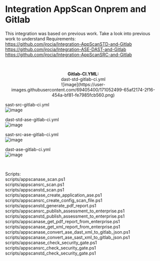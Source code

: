 # Integration AppScan Onprem and Gitlab<br>

This integration was based on previous work. Take a look into previous work to understand Requirements:<br>
https://github.com/jrocia/Integration-AppScanSTD-and-Gitlab<br>
https://github.com/jrocia/Integration-ASE-DAST-and-Gitlab<br>
https://github.com/jrocia/Integration-AppScanSRC-and-Gitlab<br>

<br>
<b><p align="center">Gitlab-CI.YML:<br></b>
dast-std-gitlab-ci.yml<br>
![image](https://user-images.githubusercontent.com/69405400/171052499-65af2174-2f16-454a-bf81-fe7985fcb560.png)

sast-src-gitlab-ci.yml<br>
![image](https://user-images.githubusercontent.com/69405400/171052553-94a8864c-464a-4a18-bcf8-5e967101e75a.png)

dast-std-ase-gitlab-ci.yml<br>
![image](https://user-images.githubusercontent.com/69405400/171052601-57235dee-ba69-4af5-a609-361ca81ce438.png)

sast-src-ase-gitlab-ci.yml<br>
![image](https://user-images.githubusercontent.com/69405400/171052626-984b0fd1-4581-4bfa-bf65-dcc5f8976c8e.png)

dast-ase-gitlab-ci.yml<br>
![image](https://user-images.githubusercontent.com/69405400/171052657-c04fec45-fece-4f0a-b1e4-e0c72219d610.png)
</p>

<br>

Scripts:<br>
scripts/appscanase_scan.ps1<br>
scripts/appscansrc_scan.ps1<br>
scripts/appscanstd_scan.ps1<br>
scripts/appscanase_create_application_ase.ps1<br>
scripts/appscansrc_create_config_scan_file.ps1<br>
scripts/appscanstd_generate_pdf_report.ps1<br>
scripts/appscansrc_publish_assessment_to_enterprise.ps1<br>
scripts/appscanstd_publish_assessment_to_enterprise.ps1<br>
scripts/appscanase_get_pdf_report_from_enterprise.ps1<br>
scripts/appscanase_get_xml_report_from_enterprise.ps1<br>
scripts/appscanase_convert_ase_dast_xml_to_gitlab_json.ps1<br>
scripts/appscanase_convert_ase_sast_xml_to_gitlab_json.ps1<br>
scripts/appscanase_check_security_gate.ps1<br>
scripts/appscansrc_check_security_gate.ps1<br>
scripts/appscanstd_check_security_gate.ps1<br>
